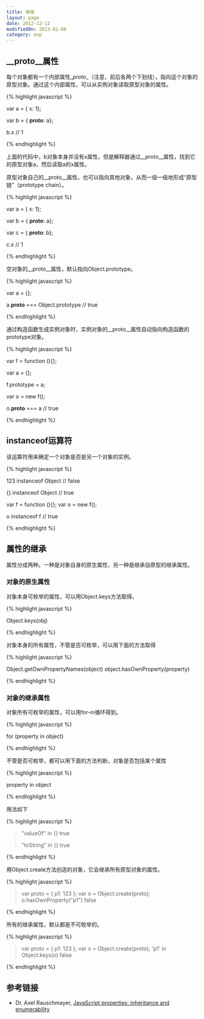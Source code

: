 ```yaml
---
title: 继承
layout: page
date: 2012-12-12
modifiedOn: 2013-01-08
category: oop
---
```


## \__proto__属性

每个对象都有一个内部属性\__proto__（注意，前后各两个下划线），指向这个对象的原型对象。通过这个内部属性，可以从实例对象读取原型对象的属性。

{% highlight javascript %}

var a = { x: 1};

var b = { __proto__: a};

b.x
// 1

{% endhighlight %}

上面的代码中，b对象本身并没有x属性，但是解释器通过\__proto__属性，找到它的原型对象a，然后读取a的x属性。

原型对象自己的\__proto__属性，也可以指向其他对象，从而一级一级地形成“原型链”（prototype chain）。

{% highlight javascript %}

var a = { x: 1};

var b = { __proto__: a};

var c = { __proto__: b};

c.x
// 1

{% endhighlight %}

空对象的\__proto__属性，默认指向Object.prototype。

{% highlight javascript %}

var a = {};

a.__proto__ === Object.prototype
// true

{% endhighlight %}

通过构造函数生成实例对象时，实例对象的\__proto__属性自动指向构造函数的prototype对象。

{% highlight javascript %}

var f = function (){};

var a = {};

f.prototype = a;

var o = new f();

o.__proto__ === a
// true

{% endhighlight %}

## instanceof运算符

该运算符用来确定一个对象是否是另一个对象的实例。

{% highlight javascript %}

123 instanceof Object
// false

{} instanceof Object
// true

var f = function (){};
var o = new f();

o instanceof f
// true

{% endhighlight %}

## 属性的继承

属性分成两种。一种是对象自身的原生属性，另一种是继承自原型的继承属性。

### 对象的原生属性

对象本身可枚举的属性，可以用Object.keys方法取得。

{% highlight javascript %}

Object.keys(obj)

{% endhighlight %}

对象本身的所有属性，不管是否可枚举，可以用下面的方法取得

{% highlight javascript %}

Object.getOwnPropertyNames(object)
object.hasOwnProperty(property)

{% endhighlight %}

### 对象的继承属性

对象所有可枚举的属性，可以用for-in循环得到。

{% highlight javascript %}

for (property in object)

{% endhighlight %}

不管是否可枚举，都可以用下面的方法判断，对象是否包括某个属性

{% highlight javascript %}

property in object

{% endhighlight %}

用法如下

{% highlight javascript %}

> "valueOf" in {}
true

> "toString" in {}
true

{% endhighlight %}

用Object.create方法创造的对象，它会继承所有原型对象的属性。

{% highlight javascript %}

> var proto = { p1: 123 };
> var o = Object.create(proto);
> o.hasOwnProperty("p1")
  false

{% endhighlight %}

所有的继承属性，默认都是不可枚举的。

{% highlight javascript %}

> var proto = { p1: 123 };
> var o = Object.create(proto);
> 'p1' in Object.keys(o)
  false

{% endhighlight %}

## 参考链接

- Dr. Axel Rauschmayer, [JavaScript properties: inheritance and enumerability](http://www.2ality.com/2011/07/js-properties.html)
